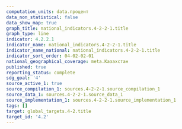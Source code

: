 ```yaml
---
computation_units: data.процент
data_non_statistical: false
data_show_map: true
graph_title: national_indicators.4-2-2-1.title
graph_type: line
indicator: 4.2.2.1
indicator_name: national_indicators.4-2-2-1.title
indicator_name_national: national_indicators.4-2-2-1.title
indicator_sort_order: 04-02-02-01
national_geographical_coverage: meta.Казахстан
published: true
reporting_status: complete
sdg_goal: '4'
source_active_1: true
source_compilation_1: sources.4-2-2-1.source_compilation_1
source_data_1: sources.4-2-2-1.source_data_1
source_implementation_1: sources.4-2-2-1.source_implementation_1
tags: []
target: global_targets.4-2.title
target_id: '4.2'
---
```

